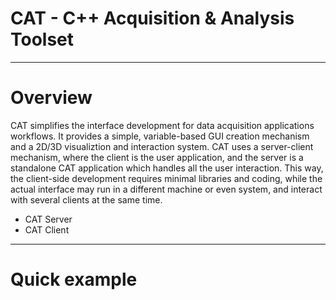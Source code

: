 # CAT - C++ Acquisition & Analysis Toolset

---
# Overview
CAT simplifies the interface development for data acquisition applications workflows. It provides a simple, variable-based GUI creation mechanism and a 2D/3D visualiztion and interaction system.
CAT uses a server-client mechanism, where the client is the user application, and the server is a standalone CAT application which handles all the user interaction. This way, the client-side development requires minimal libraries and coding, while the actual interface may run in a different machine or even system, and interact with several clients at the same time.
- CAT Server
- CAT Client

---
# Quick example
